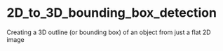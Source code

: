 # 2D_to_3D_bounding_box_detection
Creating a 3D outline (or bounding box) of an object from just a flat 2D image
